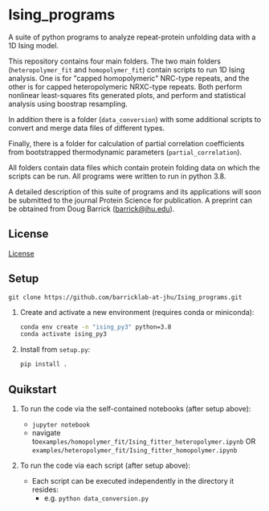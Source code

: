 # Ising_programs

A suite of python programs to analyze repeat-protein unfolding data with a 1D Ising model.

This repository contains four main folders. The two main folders (```heteropolymer_fit``` and ```homopolymer_fit```) contain scripts to run 1D Ising analysis.
One is for "capped homopolymeric" NRC-type repeats, and the other is for capped heteropolymeric NRXC-type repeats.
Both perform nonlinear least-squares fits generated plots, and perform and statistical analysis using boostrap resampling.

In addition there is a folder (```data_conversion```) with some additional scripts to convert and merge data files of different types.

Finally, there is a folder for calculation of partial correlation coefficients from bootstrapped thermodynamic parameters (```partial_correlation```).

All folders contain data files which contain protein folding data on which the scripts can be run.  All programs were written to run in python 3.8.

A detailed description of this suite of programs and its applications will soon be submitted to the journal Protein Science
for publication.  A preprint can be obtained from Doug Barrick (barrick@jhu.edu).

## License
[License](LICENSE.txt)

## Setup
```
git clone https://github.com/barricklab-at-jhu/Ising_programs.git
```
1. Create and activate a new environment (requires conda or miniconda):
    ```bash
    conda env create -n "ising_py3" python=3.8
    conda activate ising_py3
    ```
2. Install from ```setup.py```:
   ```bash
   pip install .
   ```

## Quikstart
1. To run the code via the self-contained notebooks (after setup above):
   * ```jupyter notebook```
   * navigate to```examples/homopolymer_fit/Ising_fitter_heteropolymer.ipynb``` OR ```examples/heteropolymer_fit/Ising_fitter_homopolymer.ipynb```

2. To run the code via each script (after setup above):
   * Each script can be executed independently in the directory it resides:
      * e.g. ```python data_conversion.py```